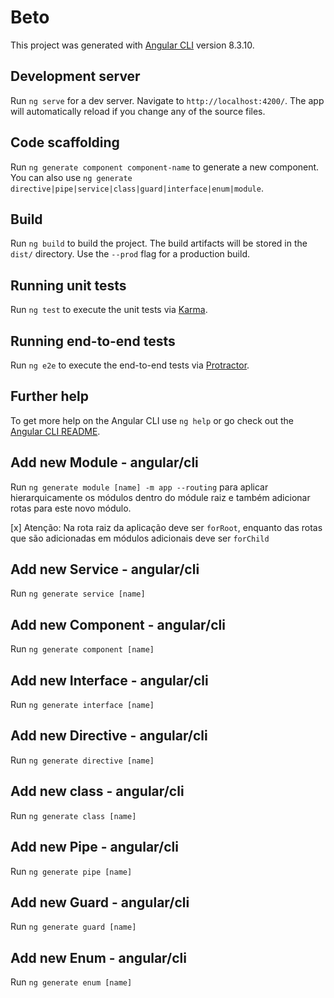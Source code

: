 # Beto

This project was generated with [Angular CLI](https://github.com/angular/angular-cli) version 8.3.10.

## Development server

Run `ng serve` for a dev server. Navigate to `http://localhost:4200/`. The app will automatically reload if you change any of the source files.

## Code scaffolding

Run `ng generate component component-name` to generate a new component. You can also use `ng generate directive|pipe|service|class|guard|interface|enum|module`.

## Build

Run `ng build` to build the project. The build artifacts will be stored in the `dist/` directory. Use the `--prod` flag for a production build.

## Running unit tests

Run `ng test` to execute the unit tests via [Karma](https://karma-runner.github.io).

## Running end-to-end tests

Run `ng e2e` to execute the end-to-end tests via [Protractor](http://www.protractortest.org/).

## Further help

To get more help on the Angular CLI use `ng help` or go check out the [Angular CLI README](https://github.com/angular/angular-cli/blob/master/README.md).

## Add new Module - angular/cli
Run `ng generate module [name] -m app --routing` para aplicar hierarquicamente os módulos dentro do
módule raiz e também adicionar rotas para este novo módulo.

[x] Atenção:
    Na rota raiz da aplicação deve ser `forRoot`, enquanto das rotas que são adicionadas
em módulos adicionais deve ser `forChild`

## Add new Service - angular/cli
Run `ng generate service [name]`

## Add new Component - angular/cli
Run `ng generate component [name]`

## Add new Interface - angular/cli
Run `ng generate interface [name]`

## Add new Directive - angular/cli
Run `ng generate directive [name]`

## Add new class - angular/cli
Run `ng generate class [name]`

## Add new Pipe - angular/cli
Run `ng generate pipe [name]`

## Add new Guard - angular/cli
Run `ng generate guard [name]`

## Add new Enum - angular/cli
Run `ng generate enum [name]`